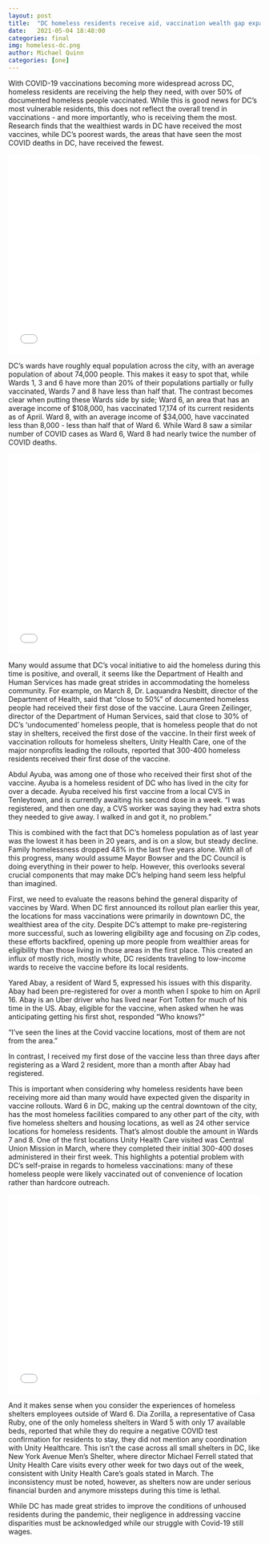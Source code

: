 ```yaml
---
layout: post
title:  "DC homeless residents receive aid, vaccination wealth gap expands"
date:   2021-05-04 18:48:00
categories: final
img: homeless-dc.png
author: Michael Quinn
categories: [one]
---
```


With COVID-19 vaccinations becoming more widespread across DC, homeless residents are receiving the help they need, with over 50% of documented homeless people vaccinated. While this is good news for DC’s most vulnerable residents, this does not reflect the overall trend in vaccinations - and more importantly, who is receiving them the most. Research finds that the wealthiest wards in DC have received the most vaccines, while DC’s poorest wards, the areas that have seen the most COVID deaths in DC, have received the fewest.


<iframe title=" " aria-label="bar chart" id="datawrapper-chart-ORi6a" src="//datawrapper.dwcdn.net/ORi6a/1/" scrolling="no" frameborder="0" style="width: 0; min-width: 100% !important; border: none;" height="400"></iframe><script type="text/javascript">!function(){"use strict";window.addEventListener("message",function(a){if(void 0!==a.data["datawrapper-height"])for(var e in a.data["datawrapper-height"]){var t=document.getElementById("datawrapper-chart-"+e)||document.querySelector("iframe[src*='"+e+"']");t&&(t.style.height=a.data["datawrapper-height"][e]+"px")}})}();
</script>


DC’s wards have roughly equal population across the city, with an average population of about 74,000 people. This makes it easy to spot that, while Wards 1, 3 and 6 have more than 20% of their populations partially or fully vaccinated, Wards 7 and 8 have less than half that. The contrast becomes clear when putting these Wards side by side; Ward 6, an area that has an average income of $108,000, has vaccinated 17,174 of its current residents as of April. Ward 8, with an average income of $34,000, have vaccinated less than 8,000 - less than half that of Ward 6. While Ward 8 saw a similar number of COVID cases as Ward 6, Ward 8 had nearly twice the number of COVID deaths.


<iframe title=" " aria-label="bar chart" id="datawrapper-chart-NgRL8" src="//datawrapper.dwcdn.net/NgRL8/1/" scrolling="no" frameborder="0" style="width: 0; min-width: 100% !important; border: none;" height="400"></iframe><script type="text/javascript">!function(){"use strict";window.addEventListener("message",function(a){if(void 0!==a.data["datawrapper-height"])for(var e in a.data["datawrapper-height"]){var t=document.getElementById("datawrapper-chart-"+e)||document.querySelector("iframe[src*='"+e+"']");t&&(t.style.height=a.data["datawrapper-height"][e]+"px")}})}();
</script>


Many would assume that DC’s vocal initiative to aid the homeless during this time is positive, and overall, it seems like the Department of Health and Human Services has made great strides in accommodating the homeless community. For example, on March 8, Dr. Laquandra Nesbitt, director of the Department of Health, said that “close to 50%” of documented homeless people had received their first dose of the vaccine. Laura Green Zeilinger, director of the Department of Human Services, said that close to 30% of DC’s ‘undocumented’ homeless people, that is homeless people that do not stay in shelters, received the first dose of the vaccine. In their first week of vaccination rollouts for homeless shelters, Unity Health Care, one of the major nonprofits leading the rollouts, reported that 300-400 homeless residents received their first dose of the vaccine.

Abdul Ayuba, was among one of those who received their first shot of the vaccine. Ayuba is a homeless resident of DC who has lived in the city for over a decade. Ayuba received his first vaccine from a local CVS in Tenleytown, and is currently awaiting his second dose in a week. “I was registered, and then one day, a CVS worker was saying they had extra shots they needed to give away. I walked in and got it, no problem.” 

This is combined with the fact that DC’s homeless population as of last year was the lowest it has been in 20 years, and is on a slow, but steady decline. Family homelessness dropped 48% in the last five years alone. With all of this progress, many would assume Mayor Bowser and the DC Council is doing everything in their power to help. However, this overlooks several crucial components that may make DC’s helping hand seem less helpful than imagined.

First, we need to evaluate the reasons behind the general disparity of vaccines by Ward. When DC first announced its rollout plan earlier this year, the locations for mass vaccinations were primarily in downtown DC, the wealthiest area of the city. Despite DC’s attempt to make pre-registering more successful, such as lowering eligibility age and focusing on Zip codes, these efforts backfired, opening up more people from wealthier areas for eligibility than those living in those areas in the first place. This created an influx of mostly rich, mostly white, DC residents traveling to low-income wards to receive the vaccine before its local residents. 

Yared Abay, a resident of Ward 5, expressed his issues with this disparity. Abay had been pre-registered for over a month when I spoke to him on April 16. Abay is an Uber driver who has lived near Fort Totten for much of his time in the US. Abay, eligible for the vaccine, when asked when he was anticipating getting his first shot, responded “Who knows?” 

“I’ve seen the lines at the Covid vaccine locations, most of them are not from the area.”

In contrast, I received my first dose of the vaccine less than three days after registering as a Ward 2 resident, more than a month after Abay had registered.

This is important when considering why homeless residents have been receiving more aid than many would have expected given the disparity in vaccine rollouts. Ward 6 in DC, making up the central downtown of the city, has the most homeless facilities compared to any other part of the city, with five homeless shelters and housing locations, as well as 24 other service locations for homeless residents. That’s almost double the amount in Wards 7 and 8. One of the first locations Unity Health Care visited was Central Union Mission in March, where they completed their initial 300-400 doses administered in their first week. This highlights a potential problem with DC’s self-praise in regards to homeless vaccinations: many of these homeless people were likely vaccinated out of convenience of location rather than hardcore outreach.


<iframe title=" " aria-label="bar chart" id="datawrapper-chart-OSh3c" src="//datawrapper.dwcdn.net/OSh3c/1/" scrolling="no" frameborder="0" style="width: 0; min-width: 100% !important; border: none;" height="400"></iframe><script type="text/javascript">!function(){"use strict";window.addEventListener("message",function(a){if(void 0!==a.data["datawrapper-height"])for(var e in a.data["datawrapper-height"]){var t=document.getElementById("datawrapper-chart-"+e)||document.querySelector("iframe[src*='"+e+"']");t&&(t.style.height=a.data["datawrapper-height"][e]+"px")}})}();
</script>




And it makes sense when you consider the experiences of homeless shelters employees outside of Ward 6. Dia Zorilla, a representative of Casa Ruby, one of the only homeless shelters in Ward 5 with only 17 available beds, reported that while they do require a negative COVID test confirmation for residents to stay, they did not mention any coordination with Unity Healthcare. This isn’t the case across all small shelters in DC, like New York Avenue Men’s Shelter, where director Michael Ferrell stated that Unity Health Care visits every other week for two days out of the week, consistent with Unity Health Care’s goals stated in March. The inconsistency must be noted, however, as shelters now are under serious financial burden and anymore missteps during this time is lethal.

While DC has made great strides to improve the conditions of unhoused residents during the pandemic, their negligence in addressing vaccine disparities must be acknowledged while our struggle with Covid-19 still wages.




